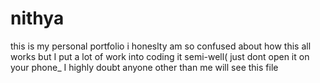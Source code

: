 # nithya
this is my personal portfolio i honeslty am so confused about how this all works but I put a lot of work into coding it semi-well( just dont open it on your phone_
I highly doubt anyone other than me will see this file
